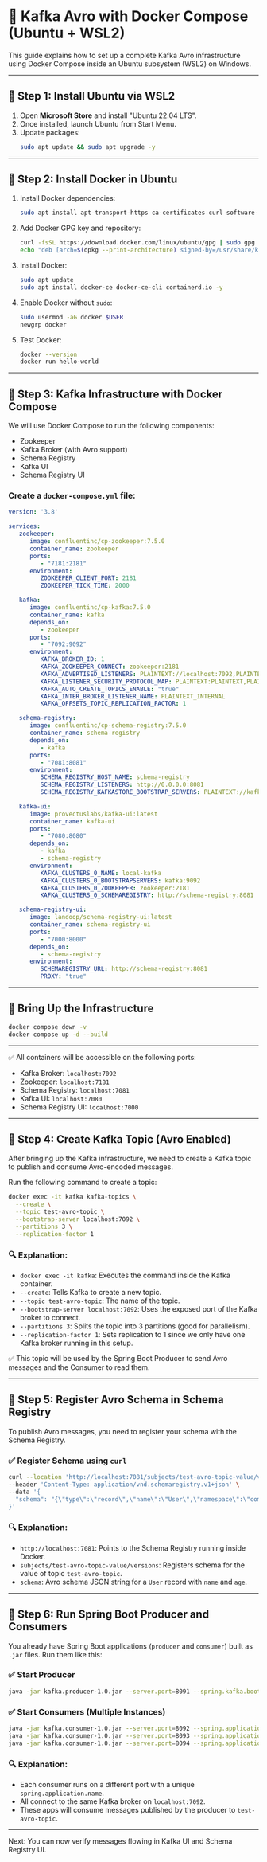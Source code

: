 # 📘 Kafka Avro with Docker Compose (Ubuntu + WSL2)

This guide explains how to set up a complete Kafka Avro infrastructure using Docker Compose inside an Ubuntu subsystem (WSL2) on Windows.

---

## 🧰 Step 1: Install Ubuntu via WSL2

1. Open **Microsoft Store** and install "Ubuntu 22.04 LTS".
2. Once installed, launch Ubuntu from Start Menu.
3. Update packages:
   ```bash
   sudo apt update && sudo apt upgrade -y
   ```

---

## 🐳 Step 2: Install Docker in Ubuntu

1. Install Docker dependencies:

   ```bash
   sudo apt install apt-transport-https ca-certificates curl software-properties-common -y
   ```

2. Add Docker GPG key and repository:

   ```bash
   curl -fsSL https://download.docker.com/linux/ubuntu/gpg | sudo gpg --dearmor -o /usr/share/keyrings/docker-archive-keyring.gpg
   echo "deb [arch=$(dpkg --print-architecture) signed-by=/usr/share/keyrings/docker-archive-keyring.gpg] https://download.docker.com/linux/ubuntu $(lsb_release -cs) stable" | sudo tee /etc/apt/sources.list.d/docker.list > /dev/null
   ```

3. Install Docker:

   ```bash
   sudo apt update
   sudo apt install docker-ce docker-ce-cli containerd.io -y
   ```

4. Enable Docker without `sudo`:

   ```bash
   sudo usermod -aG docker $USER
   newgrp docker
   ```

5. Test Docker:

   ```bash
   docker --version
   docker run hello-world
   ```

---

## 🧱 Step 3: Kafka Infrastructure with Docker Compose

We will use Docker Compose to run the following components:

- Zookeeper
- Kafka Broker (with Avro support)
- Schema Registry
- Kafka UI
- Schema Registry UI

### Create a `docker-compose.yml` file:

```yaml
version: '3.8'

services:
   zookeeper:
      image: confluentinc/cp-zookeeper:7.5.0
      container_name: zookeeper
      ports:
         - "7181:2181"
      environment:
         ZOOKEEPER_CLIENT_PORT: 2181
         ZOOKEEPER_TICK_TIME: 2000

   kafka:
      image: confluentinc/cp-kafka:7.5.0
      container_name: kafka
      depends_on:
         - zookeeper
      ports:
         - "7092:9092"
      environment:
         KAFKA_BROKER_ID: 1
         KAFKA_ZOOKEEPER_CONNECT: zookeeper:2181
         KAFKA_ADVERTISED_LISTENERS: PLAINTEXT://localhost:7092,PLAINTEXT_INTERNAL://kafka:9092
         KAFKA_LISTENER_SECURITY_PROTOCOL_MAP: PLAINTEXT:PLAINTEXT,PLAINTEXT_INTERNAL:PLAINTEXT
         KAFKA_AUTO_CREATE_TOPICS_ENABLE: "true"
         KAFKA_INTER_BROKER_LISTENER_NAME: PLAINTEXT_INTERNAL
         KAFKA_OFFSETS_TOPIC_REPLICATION_FACTOR: 1

   schema-registry:
      image: confluentinc/cp-schema-registry:7.5.0
      container_name: schema-registry
      depends_on:
         - kafka
      ports:
         - "7081:8081"
      environment:
         SCHEMA_REGISTRY_HOST_NAME: schema-registry
         SCHEMA_REGISTRY_LISTENERS: http://0.0.0.0:8081
         SCHEMA_REGISTRY_KAFKASTORE_BOOTSTRAP_SERVERS: PLAINTEXT://kafka:9092

   kafka-ui:
      image: provectuslabs/kafka-ui:latest
      container_name: kafka-ui
      ports:
         - "7080:8080"
      depends_on:
         - kafka
         - schema-registry
      environment:
         KAFKA_CLUSTERS_0_NAME: local-kafka
         KAFKA_CLUSTERS_0_BOOTSTRAPSERVERS: kafka:9092
         KAFKA_CLUSTERS_0_ZOOKEEPER: zookeeper:2181
         KAFKA_CLUSTERS_0_SCHEMAREGISTRY: http://schema-registry:8081

   schema-registry-ui:
      image: landoop/schema-registry-ui:latest
      container_name: schema-registry-ui
      ports:
         - "7000:8000"
      depends_on:
         - schema-registry
      environment:
         SCHEMAREGISTRY_URL: http://schema-registry:8081
         PROXY: "true"
```

---

## 🚀 Bring Up the Infrastructure

```bash
docker compose down -v
docker compose up -d --build
```

---

✅ All containers will be accessible on the following ports:

- Kafka Broker: `localhost:7092`
- Zookeeper: `localhost:7181`
- Schema Registry: `localhost:7081`
- Kafka UI: `localhost:7080`
- Schema Registry UI: `localhost:7000`

---

## 🧪 Step 4: Create Kafka Topic (Avro Enabled)

After bringing up the Kafka infrastructure, we need to create a Kafka topic to publish and consume Avro-encoded messages.

Run the following command to create a topic:

```bash
docker exec -it kafka kafka-topics \
  --create \
  --topic test-avro-topic \
  --bootstrap-server localhost:7092 \
  --partitions 3 \
  --replication-factor 1
```

### 🔍 Explanation:

- `docker exec -it kafka`: Executes the command inside the Kafka container.
- `--create`: Tells Kafka to create a new topic.
- `--topic test-avro-topic`: The name of the topic.
- `--bootstrap-server localhost:7092`: Uses the exposed port of the Kafka broker to connect.
- `--partitions 3`: Splits the topic into 3 partitions (good for parallelism).
- `--replication-factor 1`: Sets replication to 1 since we only have one Kafka broker running in this setup.

✅ This topic will be used by the Spring Boot Producer to send Avro messages and the Consumer to read them.

---

## 🧬 Step 5: Register Avro Schema in Schema Registry

To publish Avro messages, you need to register your schema with the Schema Registry.

### ✅ Register Schema using `curl`

```bash
curl --location 'http://localhost:7081/subjects/test-avro-topic-value/versions' \
--header 'Content-Type: application/vnd.schemaregistry.v1+json' \
--data '{
  "schema": "{\"type\":\"record\",\"name\":\"User\",\"namespace\":\"com.sachin.kafka\",\"fields\":[{\"name\":\"name\",\"type\":\"string\"},{\"name\":\"age\",\"type\":\"int\"}]}"
}'
```

### 🔍 Explanation:

- `http://localhost:7081`: Points to the Schema Registry running inside Docker.
- `subjects/test-avro-topic-value/versions`: Registers schema for the value of topic `test-avro-topic`.
- `schema`: Avro schema JSON string for a `User` record with `name` and `age`.

---

## 🧪 Step 6: Run Spring Boot Producer and Consumers

You already have Spring Boot applications (`producer` and `consumer`) built as `.jar` files. Run them like this:

### ✅ Start Producer

```bash
java -jar kafka.producer-1.0.jar --server.port=8091 --spring.kafka.bootstrap-servers=localhost:7092
```

### ✅ Start Consumers (Multiple Instances)

```bash
java -jar kafka.consumer-1.0.jar --server.port=8092 --spring.application.name=kafka-consumer-first
java -jar kafka.consumer-1.0.jar --server.port=8093 --spring.application.name=kafka-consumer-second
java -jar kafka.consumer-1.0.jar --server.port=8094 --spring.application.name=kafka-consumer-third
```

### 🔍 Explanation:

- Each consumer runs on a different port with a unique `spring.application.name`.
- All connect to the same Kafka broker on `localhost:7092`.
- These apps will consume messages published by the producer to `test-avro-topic`.

---

Next: You can now verify messages flowing in Kafka UI and Schema Registry UI.


